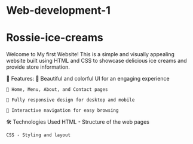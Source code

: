 # Web-development-1
# Rossie-ice-creams
Welcome to My first Website! 
This is a simple and visually appealing website built using HTML and CSS to showcase delicious ice creams and provide store information.

🌟 Features:
    🍨 Beautiful and colorful UI for an engaging experience

    📜 Home, Menu, About, and Contact pages

    🎨 Fully responsive design for desktop and mobile

    📌 Interactive navigation for easy browsing

🛠️ Technologies Used
    HTML - Structure of the web pages

    CSS - Styling and layout